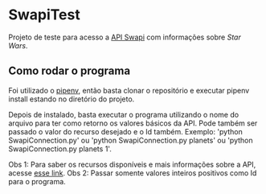 # SwapiTest
Projeto de teste para acesso a <a href="https://swapi.dev/">API Swapi</a> com informações sobre <i>Star Wars</i>.

<h2>Como rodar o programa</h2>
Foi utilizado o <a href="https://pipenv-fork.readthedocs.io/en/latest/basics.html#example-pipfile-pipfile-lock">pipenv</a>, então basta clonar o repositório e executar pipenv install estando no diretório do projeto.

Depois de instalado, basta executar o programa utilizando o nome do arquivo para ter como retorno os valores básicos da API. Pode também ser passado o valor do recurso desejado e o Id também.
Exemplo: 'python SwapiConnection.py' ou 'python SwapiConnection.py planets' ou 'python SwapiConnection.py planets 1'.

Obs 1: Para saber os recursos disponíveis e mais informações sobre a API, acesse <a href = "https://swapi.dev/documentation">esse link</a>.
Obs 2: Passar somente valores inteiros positivos como Id para o programa.
